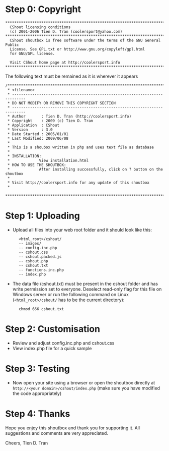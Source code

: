 # Step 0: Copyright #

```
******************************************************************************
  CShout licensing conditions
  (c) 2001-2006 Tien D. Tran (coolersport@yahoo.com)
******************************************************************************
  CShout shoutbox is free software under the terms of the GNU General Public
  License. See GPL.txt or http://www.gnu.org/copyleft/gpl.html
  for GNU/GPL license.
  
  Visit CShout home page at http://coolersport.info
******************************************************************************
```
The following text must be remained as it is wherever it appears
```
/******************************************************************************
 * <filename>
 * ----------------------------------------------------------------------------
 * DO NOT MODIFY OR REMOVE THIS COPYRIGHT SECTION
 * ----------------------------------------------------------------------------
 * Author       : Tien D. Tran (http://coolersport.info)
 * Copyright    : 2009 (c) Tien D. Tran
 * Application  : CShout
 * Version      : 3.0
 * Date Started : 2005/01/01
 * Last Modified: 2009/06/08
 *
 * This is a shoubox written in php and uses text file as database
 *
 * INSTALLATION:
 *             View installation.html
 * HOW TO USE THE SHOUTBOX:
 *             After installing successfully, click on ? button on the shoutbox
 *
 * Visit http://coolersport.info for any update of this shoutbox
 *
 ******************************************************************************/
```

# Step 1: Uploading #

  * Upload all files into your web root folder and it should look like this:
```
      <html_root>/cshout/
      -- images/
      -- config.inc.php
      -- cshout.css
      -- cshout.packed.js
      -- cshout.php
      -- cshout.txt
      -- functions.inc.php
      -- index.php
```
  * The data file (cshout.txt) must be present in the cshout folder and has write permission set to everyone. Deselect read-only flag for this file on Windows server or run the following command on Linux (`<html_root>/cshout/` has to be the current directory):
```
      chmod 666 cshout.txt
```

# Step 2: Customisation #

  * Review and adjust config.inc.php and cshout.css
  * View index.php file for a quick sample

# Step 3: Testing #

  * Now open your site using a browser or open the shoutbox directly at `http://<your domain>/cshout/index.php` (make sure you have modified the code appropriately)

# Step 4: Thanks #

Hope you enjoy this shoutbox and thank you for supporting it. All suggestions and comments are very appreciated.

Cheers,
Tien D. Tran
